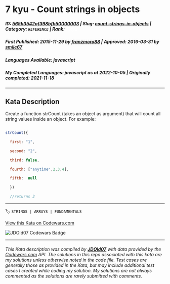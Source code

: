 # 7 kyu - Count strings in objects

##### **ID**: [565b3542af398bfb50000003](https://www.codewars.com/kata/565b3542af398bfb50000003) | **Slug**: [count-strings-in-objects](https://www.codewars.com/kata/565b3542af398bfb50000003) | **Category**: `REFERENCE` | **Rank**: <span style="color:white">7 kyu</span>

##### **First Published**: 2015-11-29 ***by*** [franzmoro88](https://www.codewars.com/users/franzmoro88) | **Approved**: 2016-03-31 ***by*** [smile67](https://www.codewars.com/users/smile67)

##### **Languages Available**: javascript

##### **My Completed Languages**: javascript ***as at*** 2022-10-05 | **Originally completed**: 2021-11-18

---

## Kata Description


Create a function strCount (takes an object as argument) that will count all string values inside an object. For example:

```javascript

strCount({

  first: "1",

  second: "2",

  third: false,

  fourth: ["anytime",2,3,4],

  fifth:  null

  })

  //returns 3

```

---


🏷 `STRINGS | ARRAYS | FUNDAMENTALS`


[View this Kata on Codewars.com](https://www.codewars.com/kata/565b3542af398bfb50000003)

![](https://www.codewars.com/users/jdold07/badges/large "JDOld07 Codewars Badge")

---

###### *This Kata description was compiled by [**JDOld07**](https://tpstech.dev) with data provided by the [Codewars.com](https://www.codewars.com) API.  The solutions in this repo associated with this kata are my solutions unless otherwise noted in the code file.  Test cases are generally those as provided in the Kata, but may include additional test cases I created while coding my solution.  My solutions are not always commented as the solutions are rarely submitted with comments.*
